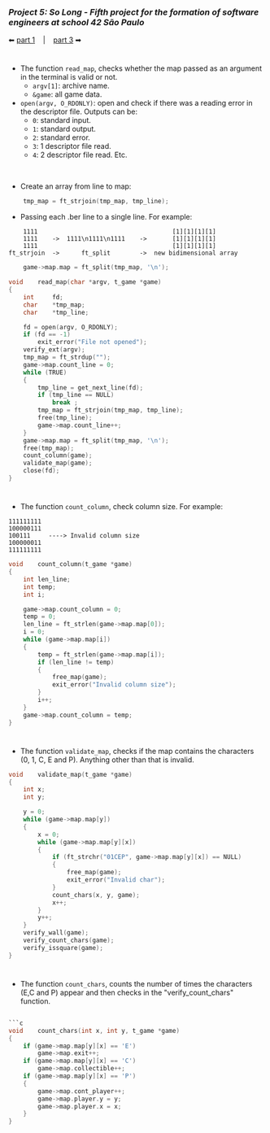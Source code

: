 ### _Project 5: So Long - Fifth project for the formation of software engineers at school 42 São Paulo_

 ⬅ [part 1](https://github.com/Vinicius-Santoro/42-formation-lvl1-5.so-long/blob/main/READMES/01.makefile.md) &nbsp;&nbsp;&nbsp;|&nbsp;&nbsp;&nbsp; [part 3](https://github.com/Vinicius-Santoro/42-formation-lvl1-5.so-long/blob/main/READMES/03.verify_error.md) ➡
 
<h1></h1>

- The function `read_map`, checks whether the map passed as an argument in the terminal is valid or not.
    - `argv[1]`: archive name.
    - `&game`: all game data.
- `open(argv, O_RDONLY)`: open and check if there was a reading error in the descriptor file. Outputs can be:
    - `0`: standard input.
    - `1`: standard output.
    - `2`: standard error.
    - `3`: 1 descriptor file read.
    - `4`: 2 descriptor file read. Etc.

<br>

-  Create an array from line to map:
```c  
    tmp_map = ft_strjoin(tmp_map, tmp_line);
```

-  Passing each .ber line to a single line. For example: 
```
    1111                                     [1][1][1][1]
    1111    ->  1111\n1111\n1111    ->       [1][1][1][1]
    1111                                     [1][1][1][1]
ft_strjoin  ->      ft_split        ->  new bidimensional array
```

```c  
    game->map.map = ft_split(tmp_map, '\n');
```

```c
void	read_map(char *argv, t_game *game)
{
	int		fd;
	char	*tmp_map;
	char	*tmp_line;

	fd = open(argv, O_RDONLY);
	if (fd == -1)
		exit_error("File not opened");
	verify_ext(argv);
	tmp_map = ft_strdup("");
	game->map.count_line = 0;
	while (TRUE)
	{
		tmp_line = get_next_line(fd);
		if (tmp_line == NULL)
			break ;
		tmp_map = ft_strjoin(tmp_map, tmp_line);
		free(tmp_line);
		game->map.count_line++;
	}
	game->map.map = ft_split(tmp_map, '\n');
	free(tmp_map);
	count_column(game);
	validate_map(game);
	close(fd);
}
```

<h1></h1>

- The function `count_column`, check column size. For example: 
```
111111111
100000111
100111     ----> Invalid column size
100000011
111111111
```
 

```c
void	count_column(t_game *game)
{
	int	len_line;
	int	temp;
	int	i;

	game->map.count_column = 0;
	temp = 0;
	len_line = ft_strlen(game->map.map[0]);
	i = 0;
	while (game->map.map[i])
	{
		temp = ft_strlen(game->map.map[i]);
		if (len_line != temp)
		{
			free_map(game);
			exit_error("Invalid column size");
		}
		i++;
	}
	game->map.count_column = temp;
}
```

<h1></h1>

- The function `validate_map`, checks if the map contains the characters (0, 1, C, E and P). Anything other than that is invalid.

```c
void	validate_map(t_game *game)
{
	int	x;
	int	y;

	y = 0;
	while (game->map.map[y])
	{
		x = 0;
		while (game->map.map[y][x])
		{
			if (ft_strchr("01CEP", game->map.map[y][x]) == NULL)
			{
				free_map(game);
				exit_error("Invalid char");
			}
			count_chars(x, y, game);
			x++;
		}
		y++;
	}
	verify_wall(game);
	verify_count_chars(game);
	verify_issquare(game);
}
```

<h1></h1>

- The function `count_chars`, counts the number of times the characters (E,C and P) appear and then checks in the "verify_count_chars" function.

```c

```c
void	count_chars(int x, int y, t_game *game)
{
	if (game->map.map[y][x] == 'E')
		game->map.exit++;
	if (game->map.map[y][x] == 'C')
		game->map.collectible++;
	if (game->map.map[y][x] == 'P')
	{
		game->map.cont_player++;
		game->map.player.y = y;
		game->map.player.x = x;
	}
}
```
